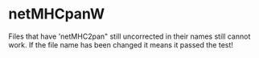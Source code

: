 # netMHCpanW

Files that have 'netMHC2pan" still uncorrected in their names still cannot work.
If the file name has been changed it means it passed the test! 
